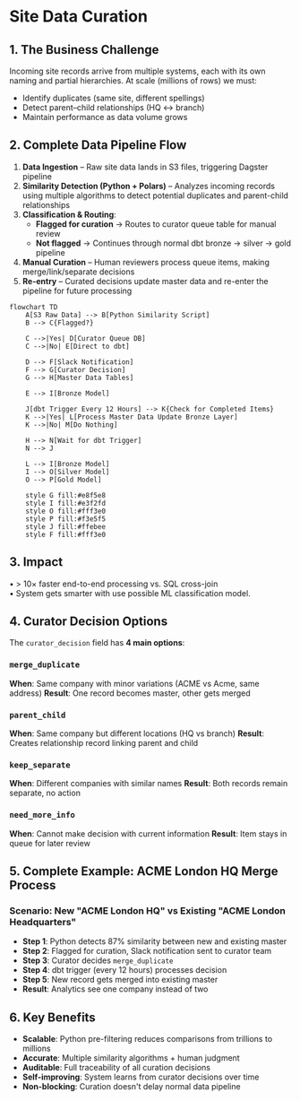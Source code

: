# Site Data Curation

## 1. The Business Challenge
Incoming site records arrive from multiple systems, each with its own naming and partial hierarchies. At scale (millions of rows) we must:
- Identify duplicates (same site, different spellings)
- Detect parent–child relationships (HQ ↔ branch)
- Maintain performance as data volume grows

## 2. Complete Data Pipeline Flow
1. **Data Ingestion** – Raw site data lands in S3 files, triggering Dagster pipeline
2. **Similarity Detection (Python + Polars)** – Analyzes incoming records using multiple algorithms to detect potential duplicates and parent-child relationships
3. **Classification & Routing**:
   - **Flagged for curation** → Routes to curator queue table for manual review
   - **Not flagged** → Continues through normal dbt bronze → silver → gold pipeline
4. **Manual Curation** – Human reviewers process queue items, making merge/link/separate decisions
5. **Re-entry** – Curated decisions update master data and re-enter the pipeline for future processing

```mermaid
flowchart TD
    A[S3 Raw Data] --> B[Python Similarity Script]
    B --> C{Flagged?}
    
    C -->|Yes| D[Curator Queue DB]
    C -->|No| E[Direct to dbt]
    
    D --> F[Slack Notification]
    F --> G[Curator Decision]
    G --> H[Master Data Tables]
    
    E --> I[Bronze Model]
    
    J[dbt Trigger Every 12 Hours] --> K{Check for Completed Items}
    K -->|Yes| L[Process Master Data Update Bronze Layer]
    K -->|No| M[Do Nothing]
    
    H --> N[Wait for dbt Trigger]
    N --> J
    
    L --> I[Bronze Model]
    I --> O[Silver Model]
    O --> P[Gold Model]
    
    style G fill:#e8f5e8
    style I fill:#e3f2fd
    style O fill:#fff3e0
    style P fill:#f3e5f5
    style J fill:#ffebee
    style F fill:#fff3e0
```

## 3. Impact
• > 10× faster end-to-end processing vs. SQL cross-join  
• System gets smarter with use possible ML classification model.

## 4. Curator Decision Options

The `curator_decision` field has **4 main options**:

### `merge_duplicate`
**When**: Same company with minor variations (ACME vs Acme, same address)
**Result**: One record becomes master, other gets merged

### `parent_child`
**When**: Same company but different locations (HQ vs branch)
**Result**: Creates relationship record linking parent and child

### `keep_separate`
**When**: Different companies with similar names
**Result**: Both records remain separate, no action

### `need_more_info`
**When**: Cannot make decision with current information
**Result**: Item stays in queue for later review

## 5. Complete Example: ACME London HQ Merge Process

### Scenario: New "ACME London HQ" vs Existing "ACME London Headquarters"

- **Step 1**: Python detects 87% similarity between new and existing master
- **Step 2**: Flagged for curation, Slack notification sent to curator team
- **Step 3**: Curator decides `merge_duplicate`
- **Step 4**: dbt trigger (every 12 hours) processes decision
- **Step 5**: New record gets merged into existing master
- **Result**: Analytics see one company instead of two

## 6. Key Benefits

- **Scalable**: Python pre-filtering reduces comparisons from trillions to millions
- **Accurate**: Multiple similarity algorithms + human judgment
- **Auditable**: Full traceability of all curation decisions
- **Self-improving**: System learns from curator decisions over time
- **Non-blocking**: Curation doesn't delay normal data pipeline
